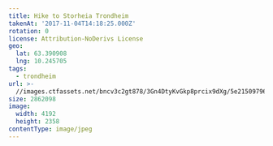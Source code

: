 ```yaml
---
title: Hike to Storheia Trondheim
takenAt: '2017-11-04T14:18:25.000Z'
rotation: 0
license: Attribution-NoDerivs License
geo:
  lat: 63.390908
  lng: 10.245705
tags:
  - trondheim
url: >-
  //images.ctfassets.net/bncv3c2gt878/3Gn4DtyKvGkp8prcix9dXg/5e215097966822dde55c3d021e19c61b/hike-to-storheia-trondheim_24315395848_o
size: 2862098
image:
  width: 4192
  height: 2358
contentType: image/jpeg
---
```


